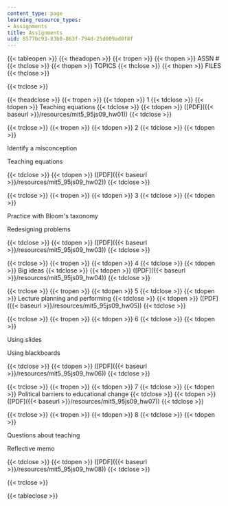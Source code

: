 ```yaml
---
content_type: page
learning_resource_types:
- Assignments
title: Assignments
uid: 8577bc93-83b0-863f-794d-25d009ad0f8f
---
```


{{< tableopen >}}
{{< theadopen >}}
{{< tropen >}}
{{< thopen >}}
ASSN #
{{< thclose >}}
{{< thopen >}}
TOPICS
{{< thclose >}}
{{< thopen >}}
FILES
{{< thclose >}}

{{< trclose >}}

{{< theadclose >}}
{{< tropen >}}
{{< tdopen >}}
1
{{< tdclose >}}
{{< tdopen >}}
Teaching equations
{{< tdclose >}}
{{< tdopen >}}
([PDF]({{< baseurl >}}/resources/mit5_95js09_hw01))
{{< tdclose >}}

{{< trclose >}}
{{< tropen >}}
{{< tdopen >}}
2
{{< tdclose >}}
{{< tdopen >}}


Identify a misconception

Teaching equations


{{< tdclose >}}
{{< tdopen >}}
([PDF]({{< baseurl >}}/resources/mit5_95js09_hw02))
{{< tdclose >}}

{{< trclose >}}
{{< tropen >}}
{{< tdopen >}}
3
{{< tdclose >}}
{{< tdopen >}}


Practice with Bloom's taxonomy

Redesigning problems


{{< tdclose >}}
{{< tdopen >}}
([PDF]({{< baseurl >}}/resources/mit5_95js09_hw03))
{{< tdclose >}}

{{< trclose >}}
{{< tropen >}}
{{< tdopen >}}
4
{{< tdclose >}}
{{< tdopen >}}
Big ideas
{{< tdclose >}}
{{< tdopen >}}
([PDF]({{< baseurl >}}/resources/mit5_95js09_hw04))
{{< tdclose >}}

{{< trclose >}}
{{< tropen >}}
{{< tdopen >}}
5
{{< tdclose >}}
{{< tdopen >}}
Lecture planning and performing
{{< tdclose >}}
{{< tdopen >}}
([PDF]({{< baseurl >}}/resources/mit5_95js09_hw05))
{{< tdclose >}}

{{< trclose >}}
{{< tropen >}}
{{< tdopen >}}
6
{{< tdclose >}}
{{< tdopen >}}


Using slides

Using blackboards


{{< tdclose >}}
{{< tdopen >}}
([PDF]({{< baseurl >}}/resources/mit5_95js09_hw06))
{{< tdclose >}}

{{< trclose >}}
{{< tropen >}}
{{< tdopen >}}
7
{{< tdclose >}}
{{< tdopen >}}
Political barriers to educational change
{{< tdclose >}}
{{< tdopen >}}
([PDF]({{< baseurl >}}/resources/mit5_95js09_hw07))
{{< tdclose >}}

{{< trclose >}}
{{< tropen >}}
{{< tdopen >}}
8
{{< tdclose >}}
{{< tdopen >}}


Questions about teaching

Reflective memo


{{< tdclose >}}
{{< tdopen >}}
([PDF]({{< baseurl >}}/resources/mit5_95js09_hw08))
{{< tdclose >}}

{{< trclose >}}

{{< tableclose >}}